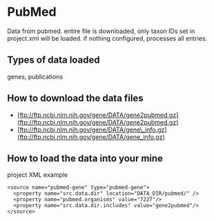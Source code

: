 # PubMed

Data from pubmed. entire file is downloaded, only taxon IDs set in project.xml will be loaded. if nothing configured, processes all entries.

## Types of data loaded

genes, publications

## How to download the data files

* [ftp://ftp.ncbi.nlm.nih.gov/gene/DATA/gene2pubmed.gz](ftp://ftp.ncbi.nlm.nih.gov/gene/DATA/gene2pubmed.gz)
* [ftp://ftp.ncbi.nlm.nih.gov/gene/DATA/gene\_info.gz](ftp://ftp.ncbi.nlm.nih.gov/gene/DATA/gene_info.gz)

## How to load the data into your mine

project XML example

```markup
<source name="pubmed-gene" type="pubmed-gene">
  <property name="src.data.dir" location="DATA_DIR/pubmed/" />
  <property name="pubmed.organisms" value="7227"/>
  <property name="src.data.dir.includes" value="gene2pubmed"/>
</source>
```

